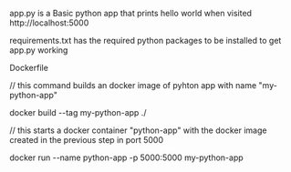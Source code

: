 app.py is a Basic python app that prints hello world when visited http://localhost:5000

requirements.txt has the required python packages to be installed to get app.py working

Dockerfile 

// this command builds an docker image of pyhton app with name "my-python-app" 

docker build --tag my-python-app ./ 

// this starts a docker container "python-app" with the docker image created in the previous step  in port 5000

docker run --name python-app -p 5000:5000 my-python-app
